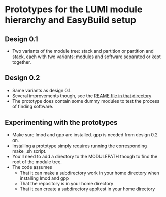 # Prototypes for the LUMI module hierarchy and EasyBuild setup

## Design 0.1

  * Two variants of the module tree: stack and partition or partition and stack,
    each with two variants: modules and software separated or kept together.


## Design 0.2

  * Same variants as design 0.1.
  * Several improvements though, see the [REAME file in that directory](design_0.2/README_design_0.2.md)
  * The prototype does contain some dummy modules to test the process of finding software.


## Experimenting with the prototypes

  * Make sure lmod and gpp are installed. gpp is needed from design 0.2 on.
  * Installing a prototype simply requires running the corresponding make_.sh script.
  * You'll need to add a directory to the MODULEPATH though to find the root of the
    module tree.
  * The code assumes
      * That it can make a subdirectory work in your home directory when installing lmod and gpp
      * That the repository is in your home directory
      * That it can create a subdirectory appltest in your home directory
